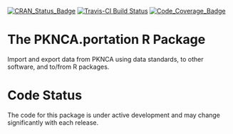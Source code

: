 [![CRAN_Status_Badge](http://www.r-pkg.org/badges/version/PKNCA.portation)](https://cran.r-project.org/package=PKNCA.portation)
[![Travis-CI Build Status](https://travis-ci.org/billdenney/pknca.portation.svg?branch=master)](https://travis-ci.org/billdenney/pknca.portation)
[![Code_Coverage_Badge](http://codecov.io/github/billdenney/pknca.portation/coverage.svg?branch=master)](http://codecov.io/github/billdenney/pknca.portation?branch=master)

The PKNCA.portation R Package
=====

Import and export data from PKNCA using data standards, to other
software, and to/from R packages.

# Code Status

The code for this package is under active development and may change
significantly with each release.
